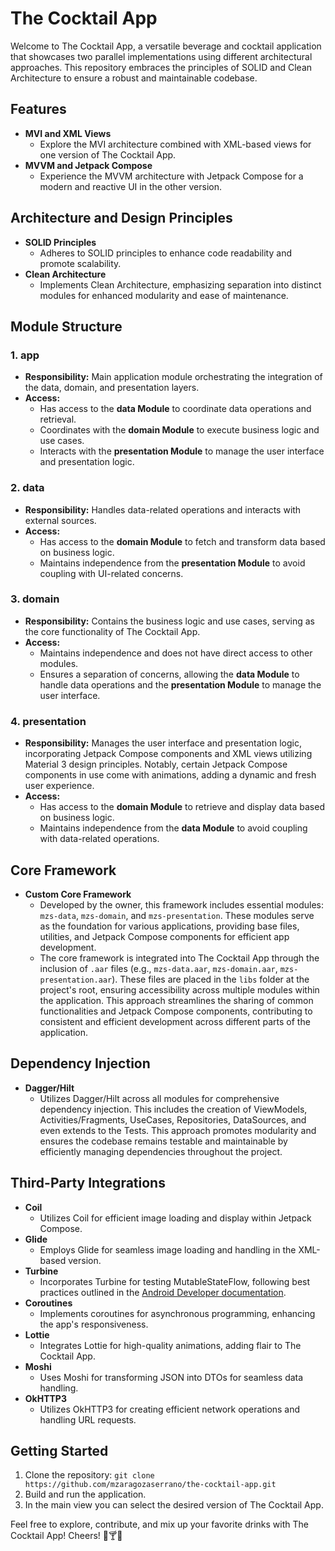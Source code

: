 # The Cocktail App

Welcome to The Cocktail App, a versatile beverage and cocktail application that showcases two parallel implementations using different architectural approaches. This repository embraces the principles of SOLID and Clean Architecture to ensure a robust and maintainable codebase.

## Features

- **MVI and XML Views**
  - Explore the MVI architecture combined with XML-based views for one version of The Cocktail App.
- **MVVM and Jetpack Compose**
  - Experience the MVVM architecture with Jetpack Compose for a modern and reactive UI in the other version.

## Architecture and Design Principles

- **SOLID Principles**
  - Adheres to SOLID principles to enhance code readability and promote scalability.
- **Clean Architecture**
  - Implements Clean Architecture, emphasizing separation into distinct modules for enhanced modularity and ease of maintenance.

## Module Structure

### 1. **app**
  - **Responsibility:** Main application module orchestrating the integration of the data, domain, and presentation layers.
  - **Access:**
    - Has access to the **data Module** to coordinate data operations and retrieval.
    - Coordinates with the **domain Module** to execute business logic and use cases.
    - Interacts with the **presentation Module** to manage the user interface and presentation logic.

### 2. **data**
  - **Responsibility:** Handles data-related operations and interacts with external sources.
  - **Access:**
    - Has access to the **domain Module** to fetch and transform data based on business logic.
    - Maintains independence from the **presentation Module** to avoid coupling with UI-related concerns.

### 3. **domain**
  - **Responsibility:** Contains the business logic and use cases, serving as the core functionality of The Cocktail App.
  - **Access:**
    - Maintains independence and does not have direct access to other modules.
    - Ensures a separation of concerns, allowing the **data Module** to handle data operations and the **presentation Module** to manage the user interface.

### 4. **presentation**
  - **Responsibility:** Manages the user interface and presentation logic, incorporating Jetpack Compose components and XML views utilizing Material 3 design principles. Notably, certain Jetpack Compose components in use come with animations, adding a dynamic and fresh user experience.
  - **Access:**
    - Has access to the **domain Module** to retrieve and display data based on business logic.
    - Maintains independence from the **data Module** to avoid coupling with data-related operations.
   
## Core Framework

- **Custom Core Framework**
  - Developed by the owner, this framework includes essential modules: `mzs-data`, `mzs-domain`, and `mzs-presentation`. These modules serve as the foundation for various applications, providing base files, utilities, and Jetpack Compose components for efficient app development.
  - The core framework is integrated into The Cocktail App through the inclusion of `.aar` files (e.g., `mzs-data.aar`, `mzs-domain.aar`, `mzs-presentation.aar`). These files are placed in the `libs` folder at the project's root, ensuring accessibility across multiple modules within the application. This approach streamlines the sharing of common functionalities and Jetpack Compose components, contributing to consistent and efficient development across different parts of the application.

## Dependency Injection

- **Dagger/Hilt**
  - Utilizes Dagger/Hilt across all modules for comprehensive dependency injection. This includes the creation of ViewModels, Activities/Fragments, UseCases, Repositories, DataSources, and even extends to the Tests. This approach promotes modularity and ensures the codebase remains testable and maintainable by efficiently managing dependencies throughout the project.
 
## Third-Party Integrations

- **Coil**
  - Utilizes Coil for efficient image loading and display within Jetpack Compose.
- **Glide**
  - Employs Glide for seamless image loading and handling in the XML-based version.
- **Turbine**
  - Incorporates Turbine for testing MutableStateFlow, following best practices outlined in the [Android Developer documentation](https://developer.android.com/kotlin/flow/test?hl=es-419).
- **Coroutines**
  - Implements coroutines for asynchronous programming, enhancing the app's responsiveness.
- **Lottie**
  - Integrates Lottie for high-quality animations, adding flair to The Cocktail App.
- **Moshi**
  - Uses Moshi for transforming JSON into DTOs for seamless data handling.
- **OkHTTP3**
  - Utilizes OkHTTP3 for creating efficient network operations and handling URL requests.

## Getting Started

1. Clone the repository: `git clone https://github.com/mzaragozaserrano/the-cocktail-app.git`
2. Build and run the application.
3. In the main view you can select the desired version of The Cocktail App.

Feel free to explore, contribute, and mix up your favorite drinks with The Cocktail App! Cheers! 🍹🍸🥂
